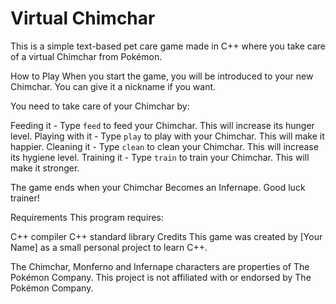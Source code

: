 # Virtual Chimchar
This is a simple text-based pet care game made in C++ where you take care of a virtual Chimchar from Pokémon.

How to Play
When you start the game, you will be introduced to your new Chimchar. You can give it a nickname if you want.

You need to take care of your Chimchar by:

Feeding it - Type `feed` to feed your Chimchar. This will increase its hunger level.
Playing with it - Type `play` to play with your Chimchar. This will make it happier.
Cleaning it - Type `clean` to clean your Chimchar. This will increase its hygiene level.
Training it - Type `train` to train your Chimchar. This will make it stronger.

The game ends when your Chimchar Becomes an Infernape. Good luck trainer!

Requirements
This program requires:

C++ compiler
C++ standard library
Credits
This game was created by [Your Name] as a small personal project to learn C++.

The Chimchar, Monferno and Infernape characters are properties of The Pokémon Company. This project is not affiliated with or endorsed by The Pokémon Company.
